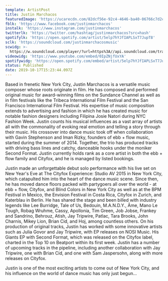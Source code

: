 ```yaml
---
template: ArtistPost
title: Justin Marchacos
featuredImage: 'https://ucarecdn.com/82dcf56e-92c4-4646-ba40-06766c7d2c3c/'
fblk: 'https://www.facebook.com/justinmarchacos'
instalk: 'https://www.instagram.com/justinmarchacos'
twitterlk: 'https://twitter.com/hashtag/justinmarchacos?src=hash'
spotifylk: 'https://open.spotify.com/artist/5elp7hYJfIAPLSxT7JupT8'
sclk: 'https://soundcloud.com/justinmarchacosmusic'
scwidg: >-
  https://w.soundcloud.com/player/?url=https%3A//api.soundcloud.com/tracks/689608624&color=%23ff5500&auto_play=false&hide_related=false&show_comments=true&show_user=true&show_reposts=false&show_teaser=true&visual=true
videowidg: 'https://www.youtube.com/embed/0IpZNjfUxYA'
spotifywidg: 'https://open.spotify.com/embed/artist/5elp7hYJfIAPLSxT7JupT8'
status: Published
date: 2019-10-17T15:23:44.097Z
---
```



Based in frenetic New York City, Justin Marchacos is a versatile music composer whose roots originate in film. He has composed and performed original music for award-winning films on the Sundance Channel as well as in film festivals like the Tribeca International Film Festival and the San Francisco International Film Festival. His expertise of music composition extends to advertising and fashion in which he has created music for notable fashion designers including Filipina Josie Natori during NYC Fashion Week. Justin counts his musical influences as a vast array of artists all with the commonality of evoking real emotion and telling a story through their music. His crossover into dance music took off when collaboration with Gavin Stephenson and Iman Rizky, founders of ebb + flow music, started during the summer of 2014. Together, the trio has produced tracks with driving bass lines and catchy, danceable hooks under the moniker Second Format. Justin currently holds rank as a core artist in both the ebb + flow family and Cityfox, and he is managed by listed bookings.



Justin made an unforgettable debut solo performance with his live set on New Year's Eve at The Cityfox Experience: Studio AV 2015 in New York City, which catapulted him into the heart of the dance music scene. Since then, he has moved dance floors packed with partygoers all over the world - at ebb + flow, Cityfox, and Blind Colors in New York City as well as at the BPM Festival in Mexico, the Envision Festival in Costa Rica, Cityfox in Zurich, and Katerblau in Berlin. He has shared the stage and been billed with industry legends like Lee Burridge, Tale of Us, Bedouin, M.A.N.D.Y., Âme, Mano Le Tough, Robag Wruhme, Cassy, Apollonia, Tim Green, Job Jobse, Frankey and Sandrino, Behrouz, Atish, Jay Tripwire, Patlac, Tara Brooks, John Charnis, Mikey Lion, Brian Cid, and Hoj, among countless others. On his production of original tracks, Justin has worked with some innovative artists such as Julia Govor and Jay Tripwire, with EP releases on NOSI Music. His Giants EP with Second Format, which was released on the Cityfox label, charted in the Top 10 on Beatport within its first week. Justin has a number of upcoming tracks in the pipeline, including another collaboration with Jay Tripwire, one with Brian Cid, and one with Sam Jaspersohn, along with more releases on Cityfox.

Justin is one of the most exciting artists to come out of New York City, and his influence on the world of dance music has only just begun...
